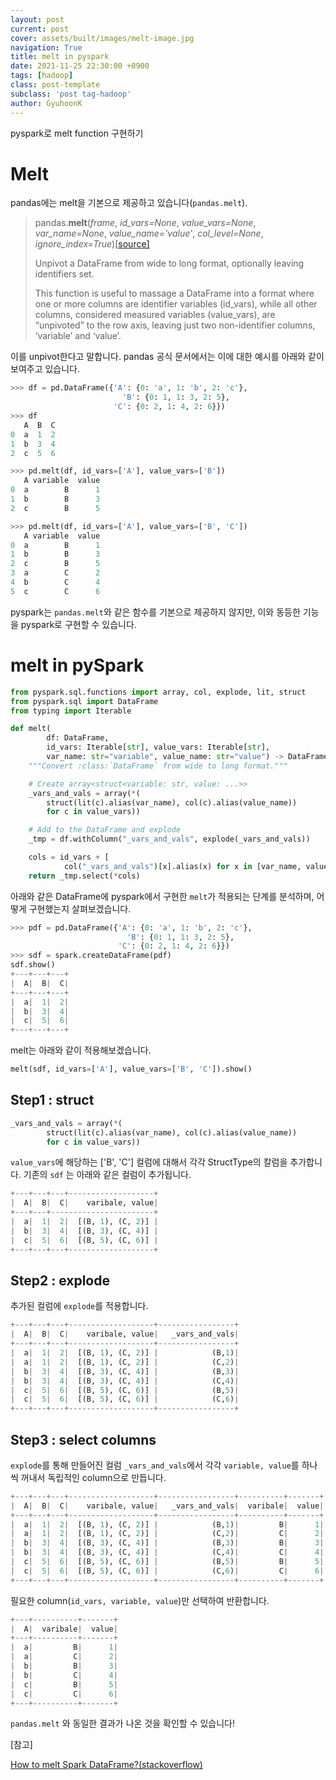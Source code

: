 ```yaml
---
layout: post
current: post
cover: assets/built/images/melt-image.jpg
navigation: True
title: melt in pyspark
date: 2021-11-25 22:30:00 +0900
tags: [hadoop]
class: post-template
subclass: 'post tag-hadoop'
author: GyuhoonK
---
```


pyspark로 melt function 구현하기



# Melt

pandas에는 melt을 기본으로 제공하고 있습니다(`pandas.melt`).

> pandas.**melt**(*frame*, *id_vars=None*, *value_vars=None*, *var_name=None*, *value_name='value'*, *col_level=None*, *ignore_index=True*)[[source\]](https://github.com/pandas-dev/pandas/blob/v1.3.4/pandas/core/reshape/melt.py#L43-L163)
>
> Unpivot a DataFrame from wide to long format, optionally leaving identifiers set.
>
> This function is useful to massage a DataFrame into a format where one or more columns are identifier variables (id_vars), while all other columns, considered measured variables (value_vars), are “unpivoted” to the row axis, leaving just two non-identifier columns, ‘variable’ and ‘value’.

이를 unpivot한다고 말합니다. pandas 공식 문서에서는 이에 대한 예시를 아래와 같이 보여주고 있습니다.

```python
>>> df = pd.DataFrame({'A': {0: 'a', 1: 'b', 2: 'c'},
                 	     'B': {0: 1, 1: 3, 2: 5},
                       'C': {0: 2, 1: 4, 2: 6}})
>>> df
   A  B  C
0  a  1  2
1  b  3  4
2  c  5  6

>>> pd.melt(df, id_vars=['A'], value_vars=['B'])
   A variable  value
0  a        B      1
1  b        B      3
2  c        B      5

>>> pd.melt(df, id_vars=['A'], value_vars=['B', 'C'])
   A variable  value
0  a        B      1
1  b        B      3
2  c        B      5
3  a        C      2
4  b        C      4
5  c        C      6
```

pyspark는 `pandas.melt`와 같은 함수를 기본으로 제공하지 않지만, 이와 동등한 기능을 pyspark로 구현할 수 있습니다.



# melt in pySpark

```python
from pyspark.sql.functions import array, col, explode, lit, struct
from pyspark.sql import DataFrame
from typing import Iterable 

def melt(
        df: DataFrame, 
        id_vars: Iterable[str], value_vars: Iterable[str], 
        var_name: str="variable", value_name: str="value") -> DataFrame:
    """Convert :class:`DataFrame` from wide to long format."""

    # Create array<struct<variable: str, value: ...>>
    _vars_and_vals = array(*(
        struct(lit(c).alias(var_name), col(c).alias(value_name)) 
        for c in value_vars))

    # Add to the DataFrame and explode
    _tmp = df.withColumn("_vars_and_vals", explode(_vars_and_vals))

    cols = id_vars + [
            col("_vars_and_vals")[x].alias(x) for x in [var_name, value_name]]
    return _tmp.select(*cols)
```



아래와 같은 DataFrame에 pyspark에서 구현한 `melt`가 적용되는 단계를 분석하며, 어떻게 구현했는지 살펴보겠습니다.

```python
>>> pdf = pd.DataFrame({'A': {0: 'a', 1: 'b', 2: 'c'},
                   		  'B': {0: 1, 1: 3, 2: 5},
                  	    'C': {0: 2, 1: 4, 2: 6}})
>>> sdf = spark.createDataFrame(pdf)
sdf.show()
+---+---+---+
|  A|  B|  C|
+---+---+---+
|  a|  1|  2|
|  b|  3|  4|
|  c|  5|  6|
+---+---+---+

```

melt는 아래와 같이 적용해보겠습니다.

```python
melt(sdf, id_vars=['A'], value_vars=['B', 'C']).show()
```



## Step1 : struct

```python
_vars_and_vals = array(*(
        struct(lit(c).alias(var_name), col(c).alias(value_name)) 
        for c in value_vars))
```

`value_vars`에 해당하는 ['B', 'C'] 컬럼에 대해서 각각 StructType의 칼럼을 추가합니다. 기존의 `sdf` 는 아래와 같은 컬럼이 추가됩니다.

```python
+---+---+---+-------------------+
|  A|  B|  C|    varibale, value|
+---+---+-----------------------+
|  a|  1|  2|  [(B, 1), (C, 2)] |
|  b|  3|  4|  [(B, 3), (C, 4)] |
|  c|  5|  6|  [(B, 5), (C, 6)] |
+---+---+---+-------------------+
```

## Step2 : explode

추가된 컬럼에 `explode`를 적용합니다.

```python
+---+---+---+-------------------+-----------------+
|  A|  B|  C|    varibale, value|   _vars_and_vals|
+---+---+---+-------------------+-----------------+
|  a|  1|  2|  [(B, 1), (C, 2)] |            (B,1)| 
|  a|  1|  2|  [(B, 1), (C, 2)] |            (C,2)|
|  b|  3|  4|  [(B, 3), (C, 4)] |            (B,3)| 
|  b|  3|  4|  [(B, 3), (C, 4)] |            (C,4)|
|  c|  5|  6|  [(B, 5), (C, 6)] |            (B,5)|
|  c|  5|  6|  [(B, 5), (C, 6)] |            (C,6)|
+---+---+---+-------------------+-----------------+
```

## Step3 : select columns

`explode`를 통해 만들어진 컬럼 `_vars_and_vals`에서 각각 `variable, value`를 하나씩 꺼내서 독립적인 column으로 만듭니다.

```python
+---+---+---+-------------------+-----------------+----------+-------+
|  A|  B|  C|    varibale, value|   _vars_and_vals|  varibale|  value|
+---+---+---+-------------------+-----------------+----------+-------+
|  a|  1|  2|  [(B, 1), (C, 2)] |            (B,1)|         B|      1|
|  a|  1|  2|  [(B, 1), (C, 2)] |            (C,2)|         C|      2|
|  b|  3|  4|  [(B, 3), (C, 4)] |            (B,3)|         B|      3|
|  b|  3|  4|  [(B, 3), (C, 4)] |            (C,4)|         C|      4|
|  c|  5|  6|  [(B, 5), (C, 6)] |            (B,5)|         B|      5|
|  c|  5|  6|  [(B, 5), (C, 6)] |            (C,6)|         C|      6|
+---+---+---+-------------------+-----------------+----------+-------+
```

필요한 column(`id_vars, variable, value`)만 선택하여 반환합니다.

```python
+---+----------+-------+
|  A|  varibale|  value|
+---+----------+-------+
|  a|         B|      1|
|  a|         C|      2|
|  b|         B|      3|
|  b|         C|      4|
|  c|         B|      5|
|  c|         C|      6|
+---+----------+-------+
```



`pandas.melt` 와 동일한 결과가 나온 것을 확인할 수 있습니다!

[참고]

[How to melt Spark DataFrame?(stackoverflow)](https://stackoverflow.com/questions/41670103/how-to-melt-spark-dataframe)


